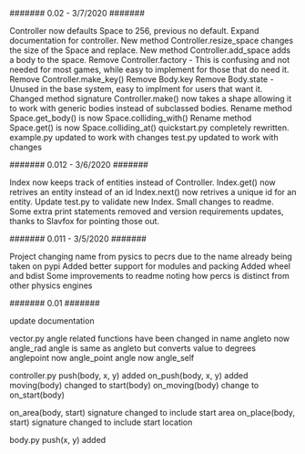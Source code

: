 
#######
0.02 - 3/7/2020
#######

Controller now defaults Space to 256, previous no default.
Expand documentation for controller.
New method Controller.resize_space changes the size of the Space and replace.
New method Controller.add_space adds a body to the space.
Remove Controller.factory - This is confusing and not needed for most games, while easy to implement for those that do need it.
Remove Controller.make_key()
Remove Body.key
Remove Body.state - Unused in the base system, easy to implment for users that want it.
Changed method signature Controller.make() now takes a shape allowing it to work with generic bodies instead of subclassed bodies.
Rename method Space.get_body() is now Space.colliding_with()
Rename method Space.get() is now Space.colliding_at()
quickstart.py completely rewritten.
example.py updated to work with changes
test.py updated to work with changes

#######
0.012 - 3/6/2020
#######

Index now keeps track of entities instead of Controller.
Index.get() now retrives an entity instead of an id
Index.next() now retrives a unique id for an entity.
Update test.py to validate new Index.
Small changes to readme.
Some extra print statements removed and version requirements updates, thanks to Slavfox for pointing those out.




#######
0.011 - 3/5/2020
#######

Project changing name from pysics to pecrs due to the name already being taken on pypi
Added better support for modules and packing
Added wheel and bdist
Some improvements to readme noting how percs is distinct from other physics engines


#######
0.01
#######

update documentation

vector.py
angle related functions have been changed in name
angleto now angle_rad
angle is same as angleto but converts value to degrees
anglepoint now angle_point
angle now angle_self

controller.py
push(body, x, y) added
on_push(body, x, y) added
moving(body) changed to start(body)
on_moving(body) change to on_start(body)

on_area(body, start) signature changed to include start area
on_place(body, start) signature changed to include start location


body.py
push(x, y) added